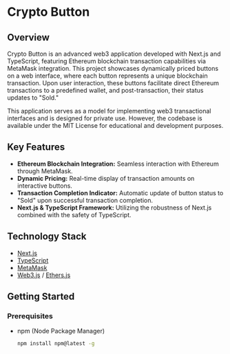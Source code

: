 # Crypto Button

## Overview
Crypto Button is an advanced web3 application developed with Next.js and TypeScript, featuring Ethereum blockchain transaction capabilities via MetaMask integration. This project showcases dynamically priced buttons on a web interface, where each button represents a unique blockchain transaction. Upon user interaction, these buttons facilitate direct Ethereum transactions to a predefined wallet, and post-transaction, their status updates to "Sold."

This application serves as a model for implementing web3 transactional interfaces and is designed for private use. However, the codebase is available under the MIT License for educational and development purposes.

## Key Features
- **Ethereum Blockchain Integration:** Seamless interaction with Ethereum through MetaMask.
- **Dynamic Pricing:** Real-time display of transaction amounts on interactive buttons.
- **Transaction Completion Indicator:** Automatic update of button status to "Sold" upon successful transaction completion.
- **Next.js & TypeScript Framework:** Utilizing the robustness of Next.js combined with the safety of TypeScript.

## Technology Stack
- [Next.js](https://nextjs.org/)
- [TypeScript](https://www.typescriptlang.org/)
- [MetaMask](https://metamask.io/)
- [Web3.js](https://web3js.readthedocs.io/) / [Ethers.js](https://docs.ethers.io/)

## Getting Started

### Prerequisites
- npm (Node Package Manager)
  ```sh
  npm install npm@latest -g
